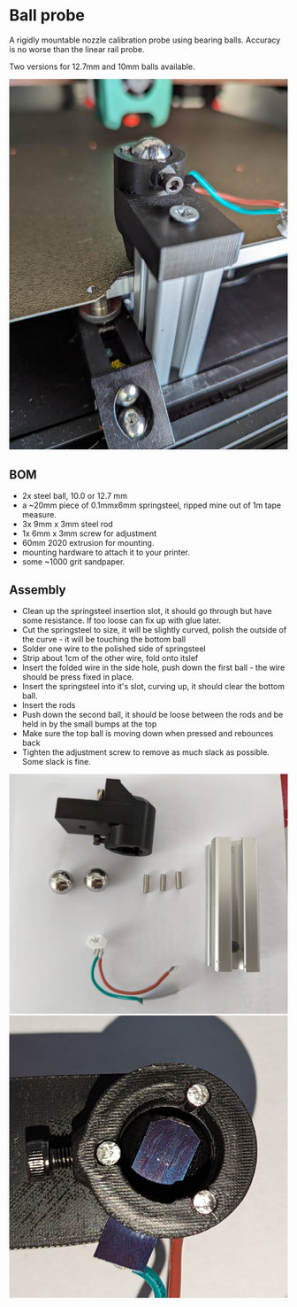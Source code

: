# Ball probe

A rigidly mountable nozzle calibration probe using bearing balls. Accuracy is no worse than the linear rail probe.

Two versions for 12.7mm and 10mm balls available.

![Preview](/images/balls-mounted.jpg)

## BOM
* 2x steel ball, 10.0 or 12.7 mm
* a ~20mm piece of 0.1mmx6mm springsteel, ripped mine out of 1m tape measure.
* 3x 9mm x 3mm steel rod
* 1x 6mm x 3mm screw for adjustment
* 60mm 2020 extrusion for mounting.
* mounting hardware to attach it to your printer.
* some ~1000 grit sandpaper.

## Assembly

- Clean up the springsteel insertion slot, it should go through but have some resistance. If too loose can fix up with glue later.
- Cut the springsteel to size, it will be slightly curved, polish the outside of the curve - it will be touching the bottom ball
- Solder one wire to the polished side of springsteel
- Strip about 1cm of the other wire, fold onto itslef
- Insert the folded wire in the side hole, push down the first ball - the wire should be press fixed in place.
- Insert the springsteel into it's slot, curving up, it should clear the bottom ball.
- Insert the rods
- Push down the second ball, it should be loose between the rods and be held in by the small bumps at the top
- Make sure the top ball is moving down when pressed and rebounces back
- Tighten the adjustment screw to remove as much slack as possible. Some slack is fine.

![Preview](/images/balls-parts.jpg)
![Preview](/images/balls-top.jpg)

